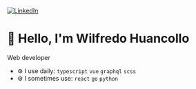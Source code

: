 [![LinkedIn][linkedin-shield]][linkedin-url]

# 👋 Hello, I'm Wilfredo Huancollo

Web developer

- ⚙️ I use daily: `typescript` `vue` `graphql` `scss`
- ⚙️ I sometimes use: `react` `go` `python`

[linkedin-shield]: https://img.shields.io/badge/-LinkedIn-black.svg?style=for-the-badge&logo=linkedin&colorB=555
[linkedin-url]: https://linkedin.com/in/wilfredohq
